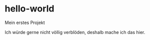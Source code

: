 # hello-world
Mein erstes Projekt

Ich würde gerne nicht völlig verblöden, deshalb mache ich das hier.
